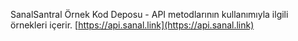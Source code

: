 SanalSantral Örnek Kod Deposu - API metodlarının kullanımıyla ilgili örnekleri içerir. [https://api.sanal.link](https://api.sanal.link)